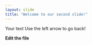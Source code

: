 ```yaml
---
layout: slide
title: "Welcome to our second slide!"
---
```

Your text
Use the left arrow to go back!


**Edit the file**
